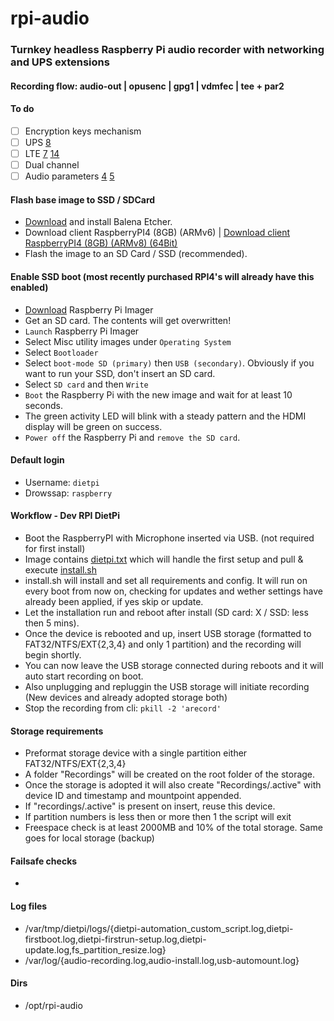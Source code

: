 # rpi-audio
### Turnkey headless Raspberry Pi audio recorder with networking and UPS extensions 
#### Recording flow: audio-out | opusenc | gpg1 | vdmfec | tee + par2

#### To do
- [ ] Encryption keys mechanism
- [ ] UPS [8](https://github.com/WaaromZoMoeilijk/rpi-audio/issues/8)
- [ ] LTE [7](https://github.com/WaaromZoMoeilijk/rpi-audio/issues/7) [14](https://github.com/WaaromZoMoeilijk/rpi-audio/issues/14)
- [ ] Dual channel
- [ ] Audio parameters [4](https://github.com/WaaromZoMoeilijk/rpi-audio/issues/4) [5](https://github.com/WaaromZoMoeilijk/rpi-audio/issues/5)

#### Flash base image to SSD / SDCard
- [Download](https://www.balena.io/etcher/) and install Balena Etcher.
- Download client RaspberryPI4 (8GB) (ARMv6) | [Download client RaspberryPI4 (8GB) (ARMv8) (64Bit)](https://nextcloud.waaromzomoeilijk.nl/s/rkWaBseReC3pxNf)
- Flash the image to an SD Card / SSD (recommended).

#### Enable SSD boot (most recently purchased RPI4's will already have this enabled)
- [Download](https://www.raspberrypi.org/downloads) Raspberry Pi Imager 
- Get an SD card. The contents will get overwritten!
- `Launch` Raspberry Pi Imager
- Select Misc utility images under `Operating System`
- Select `Bootloader`
- Select `boot-mode SD (primary)` then `USB (secondary)`. Obviously if you want to run your SSD, don't insert an SD card.
- Select `SD card` and then `Write`
- `Boot` the Raspberry Pi with the new image and wait for at least 10 seconds.
- The green activity LED will blink with a steady pattern and the HDMI display will be green on success.
- `Power off` the Raspberry Pi and `remove the SD card`.

#### Default login
- Username: `dietpi`
- Drowssap: `raspberry`

#### Workflow - Dev RPI DietPi
- Boot the RaspberryPI with Microphone inserted via USB. (not required for first install)
- Image contains [dietpi.txt](https://github.com/WaaromZoMoeilijk/rpi-audio/blob/main/dietpi.txt) which will handle the first setup and pull & execute [install.sh](https://github.com/WaaromZoMoeilijk/rpi-audio/blob/main/install.sh) 
- install.sh will install and set all requirements and config. It will run on every boot from now on, checking for updates and wether settings have already been applied, if yes skip or update.
- Let the installation run and reboot after install (SD card: X / SSD: less then 5 mins).
- Once the device is rebooted and up, insert USB storage (formatted to FAT32/NTFS/EXT{2,3,4} and only 1 partition) and the recording will begin shortly.
- You can now leave the USB storage connected during reboots and it will auto start recording on boot.
- Also unplugging and repluggin the USB storage will initiate recording (New devices and already adopted storage both)
- Stop the recording from cli: `pkill -2 'arecord'`

#### Storage requirements
- Preformat storage device with a single partition either FAT32/NTFS/EXT{2,3,4} 
- A folder "Recordings" will be created on the root folder of the storage.
- Once the storage is adopted it will also create "Recordings/.active" with device ID and timestamp and mountpoint appended.
- If "recordings/.active" is present on insert, reuse this device.
- If partition numbers is less then or more then 1 the script will exit
- Freespace check is at least 2000MB and 10% of the total storage. Same goes for local storage (backup)

#### Failsafe checks
-

#### Log files
- /var/tmp/dietpi/logs/{dietpi-automation_custom_script.log,dietpi-firstboot.log,dietpi-firstrun-setup.log,dietpi-update.log,fs_partition_resize.log}
- /var/log/{audio-recording.log,audio-install.log,usb-automount.log}

#### Dirs
- /opt/rpi-audio
